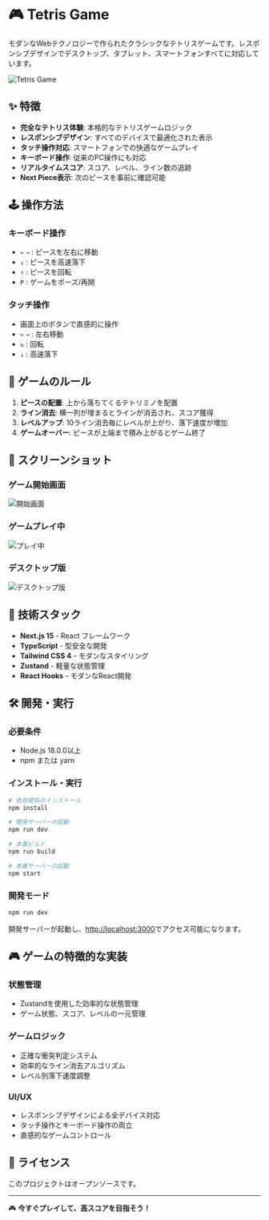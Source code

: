 # 🎮 Tetris Game

モダンなWebテクノロジーで作られたクラシックなテトリスゲームです。レスポンシブデザインでデスクトップ、タブレット、スマートフォンすべてに対応しています。

![Tetris Game](public/image3.png)

## ✨ 特徴

- **完全なテトリス体験**: 本格的なテトリスゲームロジック
- **レスポンシブデザイン**: すべてのデバイスで最適化された表示
- **タッチ操作対応**: スマートフォンでの快適なゲームプレイ
- **キーボード操作**: 従来のPC操作にも対応
- **リアルタイムスコア**: スコア、レベル、ライン数の追跡
- **Next Piece表示**: 次のピースを事前に確認可能

## 🕹️ 操作方法

### キーボード操作
- `←` `→` : ピースを左右に移動
- `↓` : ピースを高速落下
- `↑` : ピースを回転
- `P` : ゲームをポーズ/再開

### タッチ操作
- 画面上のボタンで直感的に操作
- `←` `→` : 左右移動
- `↻` : 回転
- `↓` : 高速落下

## 🎯 ゲームのルール

1. **ピースの配置**: 上から落ちてくるテトリミノを配置
2. **ライン消去**: 横一列が埋まるとラインが消去され、スコア獲得
3. **レベルアップ**: 10ライン消去毎にレベルが上がり、落下速度が増加
4. **ゲームオーバー**: ピースが上端まで積み上がるとゲーム終了

## 📱 スクリーンショット

### ゲーム開始画面
![開始画面](public/image1.png)

### ゲームプレイ中
![プレイ中](public/image2.png)

### デスクトップ版
![デスクトップ版](public/image3.png)

## 🚀 技術スタック

- **Next.js 15** - React フレームワーク
- **TypeScript** - 型安全な開発
- **Tailwind CSS 4** - モダンなスタイリング
- **Zustand** - 軽量な状態管理
- **React Hooks** - モダンなReact開発

## 🛠️ 開発・実行

### 必要条件
- Node.js 18.0.0以上
- npm または yarn

### インストール・実行
```bash
# 依存関係のインストール
npm install

# 開発サーバーの起動
npm run dev

# 本番ビルド
npm run build

# 本番サーバーの起動
npm start
```

### 開発モード
```bash
npm run dev
```
開発サーバーが起動し、[http://localhost:3000](http://localhost:3000)でアクセス可能になります。

## 🎮 ゲームの特徴的な実装

### 状態管理
- Zustandを使用した効率的な状態管理
- ゲーム状態、スコア、レベルの一元管理

### ゲームロジック
- 正確な衝突判定システム
- 効率的なライン消去アルゴリズム
- レベル別落下速度調整

### UI/UX
- レスポンシブデザインによる全デバイス対応
- タッチ操作とキーボード操作の両立
- 直感的なゲームコントロール

## 📄 ライセンス

このプロジェクトはオープンソースです。

---

🎮 **今すぐプレイして、高スコアを目指そう！**